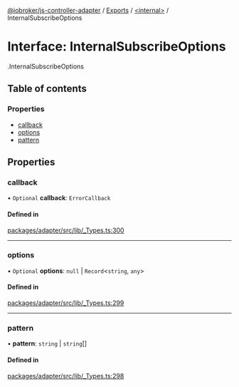 [@iobroker/js-controller-adapter](../README.md) / [Exports](../modules.md) / [<internal\>](../modules/internal_.md) / InternalSubscribeOptions

# Interface: InternalSubscribeOptions

[<internal>](../modules/internal_.md).InternalSubscribeOptions

## Table of contents

### Properties

- [callback](internal_.InternalSubscribeOptions.md#callback)
- [options](internal_.InternalSubscribeOptions.md#options)
- [pattern](internal_.InternalSubscribeOptions.md#pattern)

## Properties

### callback

• `Optional` **callback**: `ErrorCallback`

#### Defined in

[packages/adapter/src/lib/_Types.ts:300](https://github.com/ioBroker/ioBroker.js-controller/blob/deec19ee/packages/adapter/src/lib/_Types.ts#L300)

___

### options

• `Optional` **options**: ``null`` \| `Record`<`string`, `any`\>

#### Defined in

[packages/adapter/src/lib/_Types.ts:299](https://github.com/ioBroker/ioBroker.js-controller/blob/deec19ee/packages/adapter/src/lib/_Types.ts#L299)

___

### pattern

• **pattern**: `string` \| `string`[]

#### Defined in

[packages/adapter/src/lib/_Types.ts:298](https://github.com/ioBroker/ioBroker.js-controller/blob/deec19ee/packages/adapter/src/lib/_Types.ts#L298)
